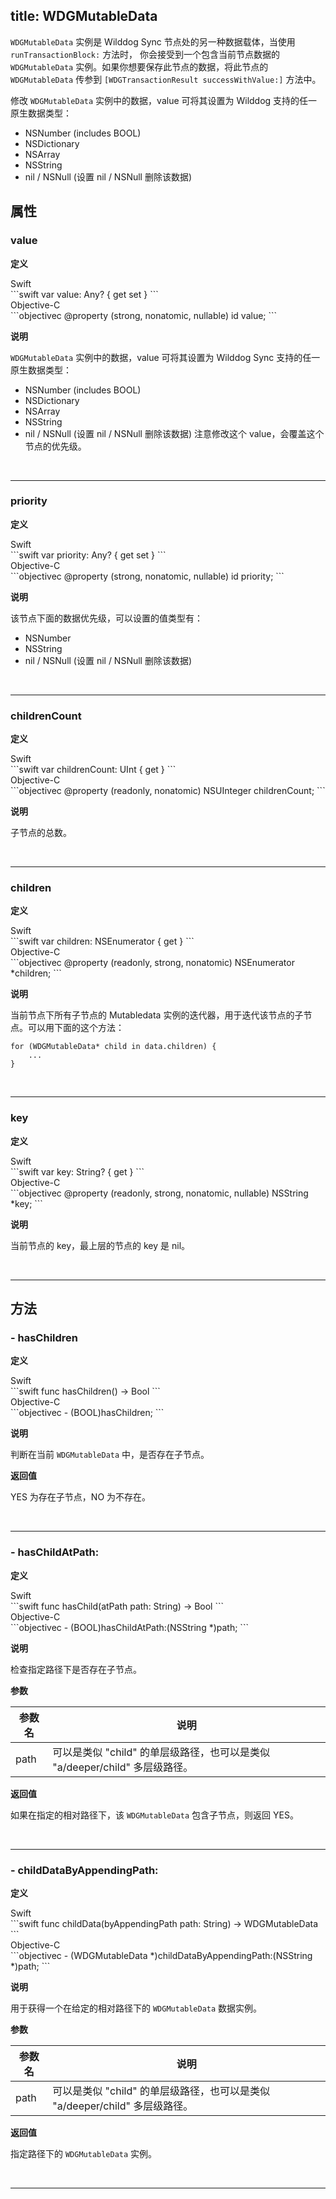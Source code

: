 title: WDGMutableData
---

`WDGMutableData` 实例是 Wilddog Sync 节点处的另一种数据载体，当使用 `runTransactionBlock:` 方法时，
你会接受到一个包含当前节点数据的 `WDGMutableData` 实例。如果你想要保存此节点的数据，将此节点的
`WDGMutableData` 传参到 `[WDGTransactionResult successWithValue:]` 方法中。

修改 `WDGMutableData` 实例中的数据，value 可将其设置为 Wilddog 支持的任一原生数据类型：

 * NSNumber (includes BOOL)
 * NSDictionary
 * NSArray
 * NSString
 * nil / NSNull (设置 nil / NSNull 删除该数据)


## 属性

### value

**定义**

<div class="swift-lan">Swift</div>```swift
var value: Any? { get set }
```
<div class="objectivec-lan">Objective-C</div>```objectivec
@property (strong, nonatomic, nullable) id value;
```

**说明**

`WDGMutableData` 实例中的数据，value 可将其设置为 Wilddog Sync 支持的任一原生数据类型：
- NSNumber (includes BOOL)
- NSDictionary
- NSArray
- NSString
- nil / NSNull (设置 nil / NSNull 删除该数据)
注意修改这个 value，会覆盖这个节点的优先级。
 

</br>

---

### priority

**定义**

<div class="swift-lan">Swift</div>```swift
var priority: Any? { get set }
```
<div class="objectivec-lan">Objective-C</div>```objectivec
@property (strong, nonatomic, nullable) id priority;
```

**说明**

该节点下面的数据优先级，可以设置的值类型有：
- NSNumber
- NSString
- nil / NSNull (设置 nil / NSNull 删除该数据)
 

</br>

---

### childrenCount

**定义**

<div class="swift-lan">Swift</div>```swift
var childrenCount: UInt { get }
```
<div class="objectivec-lan">Objective-C</div>```objectivec
@property (readonly, nonatomic) NSUInteger childrenCount;
```

**说明**

子节点的总数。

</br>

---

### children

**定义**

<div class="swift-lan">Swift</div>```swift
var children: NSEnumerator { get }
```
<div class="objectivec-lan">Objective-C</div>```objectivec
@property (readonly, strong, nonatomic) NSEnumerator *children;
```

**说明**

当前节点下所有子节点的 Mutabledata 实例的迭代器，用于迭代该节点的子节点。可以用下面的这个方法：
```
for (WDGMutableData* child in data.children) {
    ...
}
```

</br>

---

### key

**定义**

<div class="swift-lan">Swift</div>```swift
var key: String? { get }
```
<div class="objectivec-lan">Objective-C</div>```objectivec
@property (readonly, strong, nonatomic, nullable) NSString *key;
```

**说明**

当前节点的 key，最上层的节点的 key 是 nil。

</br>

---





## 方法

### - hasChildren

**定义**

<div class="swift-lan">Swift</div>```swift
func hasChildren() -> Bool
```
<div class="objectivec-lan">Objective-C</div>```objectivec
- (BOOL)hasChildren;
```

**说明**

判断在当前 `WDGMutableData` 中，是否存在子节点。
 



**返回值**

YES 为存在子节点，NO 为不存在。


</br>

---

### - hasChildAtPath:

**定义**

<div class="swift-lan">Swift</div>```swift
func hasChild(atPath path: String) -> Bool
```
<div class="objectivec-lan">Objective-C</div>```objectivec
- (BOOL)hasChildAtPath:(NSString *)path;
```

**说明**

检查指定路径下是否存在子节点。
 


**参数**

 参数名 | 说明 
---|---
path|可以是类似 "child" 的单层级路径，也可以是类似 "a/deeper/child" 多层级路径。




**返回值**

如果在指定的相对路径下，该 `WDGMutableData` 包含子节点，则返回 YES。


</br>

---

### - childDataByAppendingPath:

**定义**

<div class="swift-lan">Swift</div>```swift
func childData(byAppendingPath path: String) -> WDGMutableData
```
<div class="objectivec-lan">Objective-C</div>```objectivec
- (WDGMutableData *)childDataByAppendingPath:(NSString *)path;
```

**说明**

用于获得一个在给定的相对路径下的 `WDGMutableData` 数据实例。
 


**参数**

 参数名 | 说明 
---|---
path|可以是类似 "child" 的单层级路径，也可以是类似 "a/deeper/child" 多层级路径。




**返回值**

指定路径下的 `WDGMutableData` 实例。


</br>

---



